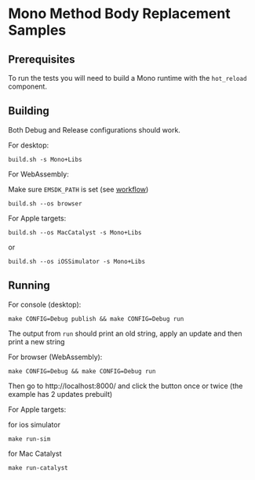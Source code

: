 
# Mono Method Body Replacement Samples

## Prerequisites

To run the tests you will need to build a Mono runtime with the `hot_reload` component.

## Building

Both Debug and Release configurations should work.

For desktop:

```console
build.sh -s Mono+Libs
```


For WebAssembly:

Make sure `EMSDK_PATH` is set (see [workflow](../../../../docs/workflow/building/libraries/webassembly-instructions.md))
```console
build.sh --os browser
```

For Apple targets:

```console
build.sh --os MacCatalyst -s Mono+Libs
```

or

```console
build.sh --os iOSSimulator -s Mono+Libs
```

## Running

For console (desktop):

```
make CONFIG=Debug publish && make CONFIG=Debug run
```

The output from `run` should print an old string, apply an update and then print a new string

For browser (WebAssembly):

```
make CONFIG=Debug && make CONFIG=Debug run
```

Then go to http://localhost:8000/ and click the button once or twice (the example has 2 updates prebuilt)

For Apple targets:

for ios simulator
```
make run-sim
```

for Mac Catalyst

```
make run-catalyst
```
